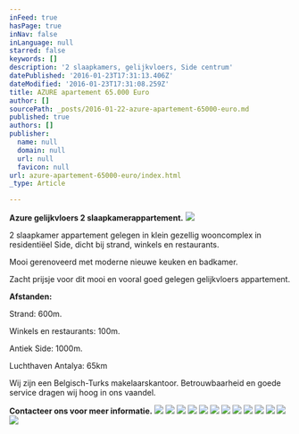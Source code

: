 ```yaml
---
inFeed: true
hasPage: true
inNav: false
inLanguage: null
starred: false
keywords: []
description: '2 slaapkamers, gelijkvloers, Side centrum'
datePublished: '2016-01-23T17:31:13.406Z'
dateModified: '2016-01-23T17:31:08.259Z'
title: AZURE apartement 65.000 Euro
author: []
sourcePath: _posts/2016-01-22-azure-apartement-65000-euro.md
published: true
authors: []
publisher:
  name: null
  domain: null
  url: null
  favicon: null
url: azure-apartement-65000-euro/index.html
_type: Article

---
```

**Azure gelijkvloers 2 slaapkamerappartement.**
![](https://the-grid-user-content.s3-us-west-2.amazonaws.com/1d084fd4-e04b-42b9-aa36-b8e28008d796.JPG)

2 slaapkamer appartement gelegen in klein gezellig wooncomplex in residentiëel Side, dicht bij strand, winkels en restaurants.

Mooi gerenoveerd met moderne nieuwe keuken en badkamer.

Zacht prijsje voor dit mooi en vooral goed gelegen gelijkvloers appartement.

**Afstanden:**

Strand: 600m.

Winkels en restaurants: 100m.

Antiek Side: 1000m.

Luchthaven Antalya: 65km

Wij zijn een Belgisch-Turks makelaarskantoor. Betrouwbaarheid en goede service dragen wij hoog in ons vaandel.

**Contacteer ons voor meer informatie.**
![](https://the-grid-user-content.s3-us-west-2.amazonaws.com/12c3dd91-44f8-4d20-b4b5-4ff0867fb7dd.JPG)
![](https://the-grid-user-content.s3-us-west-2.amazonaws.com/6caa43a3-7d1d-40f9-b71f-14c4a2056798.JPG)
![](https://the-grid-user-content.s3-us-west-2.amazonaws.com/c94b717e-bdeb-41af-b2f4-2b8917dd8c36.JPG)
![](https://the-grid-user-content.s3-us-west-2.amazonaws.com/23cada76-6fb4-47e0-a240-6ebf5c3af209.JPG)
![](https://the-grid-user-content.s3-us-west-2.amazonaws.com/78824a90-7f4e-4bb9-a1ee-086ad8421683.JPG)
![](https://the-grid-user-content.s3-us-west-2.amazonaws.com/c7aaeed4-8db1-4de9-8987-82649f9222d7.JPG)
![](https://the-grid-user-content.s3-us-west-2.amazonaws.com/fdacce7a-e8da-4319-bac4-6a9600bdf799.JPG)
![](https://the-grid-user-content.s3-us-west-2.amazonaws.com/54546e15-d61f-48b6-bbe9-8ded9b81c076.JPG)
![](https://the-grid-user-content.s3-us-west-2.amazonaws.com/763a91ae-ebc7-474a-8ccf-a5bcd99a1d28.JPG)
![](https://the-grid-user-content.s3-us-west-2.amazonaws.com/47f54007-ba4d-4663-98d3-cf3465381684.JPG)
![](https://s3-us-west-2.amazonaws.com/the-grid-img/p/ae87e7580d2ccd6cba7ac7a3cf82de7d4dbf0cb1.jpg)
![](https://s3-us-west-2.amazonaws.com/the-grid-img/p/da27fb86e4a66960bf6cf968d68b95999e320382.jpg)
![](https://s3-us-west-2.amazonaws.com/the-grid-img/p/93326052686ccbb294daebf0d91dd5d398f97a01.jpg)